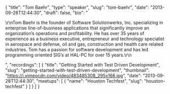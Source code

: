 {
  "title": "Tom Baehr",
  "type": "speaker",
  "slug": "tom-baehr",
  "date": "2013-09-28T12:44:30",
  "draft": false,
  "bio": "<p>\r\nTom Baehr is the founder of Software Solutionwerks, Inc. specializing in enterprise line-of-business applications that significantly improve an organization’s operations and profitability. He has over 35 years of experience as a business executive, entrepreneur and technology specialist in aerospace and defense, oil and gas, construction and health care related industries. Tom has a passion for software development and has led programming oriented SIG’s at HAL-PC for over 15 years.\r\n</p>",
  "recordings": [
    {
      "title": "Getting Started with Test Driven Development",
      "slug": "getting-started-with-test-driven-development",
      "thumbnail": "https://i.vimeocdn.com/video/483485308_295x166.jpg",
      "date": "2013-09-28T12:44:30",
      "meetups": [
        {
          "name": "Houston Techfest",
          "slug": "houston-techfest"
        }
      ]
    }
  ]
}